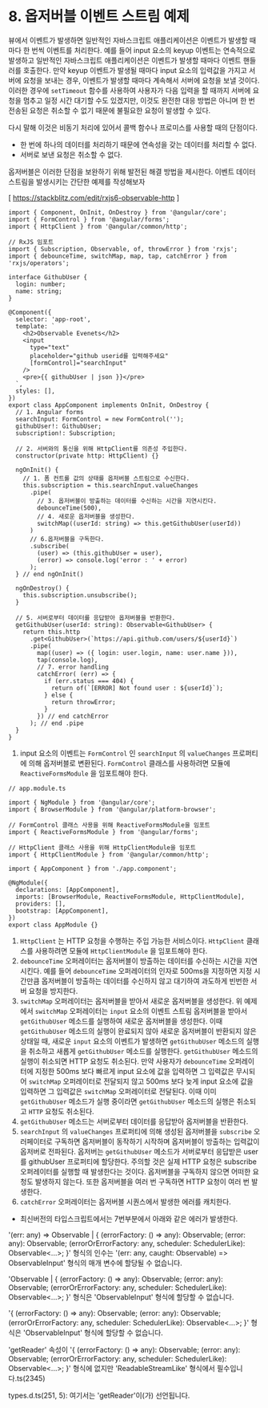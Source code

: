 # 8. 옵저버블 이벤트 스트림 예제

뷰에서 이벤트가 발생하면 일반적인 자바스크립트 애플리케이션은 이벤트가 발생할 때마다 한 번씩 이벤트를 처리한다. 예를 들어 input 요소의 keyup 이벤트는 연속적으로 발생하고 일반적인 자바스크립트 애플리케이션은 이벤트가 발생할 때마다 이벤트 핸들러를 호출한다. 만약 keyup 이벤트가 발생될 때마다 input 요소의 입력값을 가지고 서버에 요청을 보내는 경우, 이벤트가 발생할 때마다 계속해서 서버에 요청을 보낼 것이다. 이러한 경우에 `setTimeout` 함수를 사용하여 사용자가 다음 입력을 할 때까지 서버에 요청을 멈추고 일정 시간 대기할 수도 있겠지만, 이것도 완전한 대응 방법은 아니며 한 번 전송된 요청은 취소할 수 없기 때문에 불필요한 요청이 발생할 수 있다.

다시 말해 이것은 비동기 처리에 있어서 콜백 함수나 프로미스를 사용할 때의 단점이다.

- 한 번에 하나의 데이터를 처리하기 때문에 연속성을 갖는 데이터를 처리할 수 없다.
- 서버로 보낸 요청은 취소할 수 없다.

옵저버블은 이러한 단점을 보완하기 위해 발전된 해결 방법을 제시한다. 이벤트 데이터 스트림을 발생시키는 간단한 예제를 작성해보자

[ https://stackblitz.com/edit/rxjs6-observable-http ]

```tsx
import { Component, OnInit, OnDestroy } from '@angular/core';
import { FormControl } from '@angular/forms';
import { HttpClient } from '@angular/common/http';

// RxJS 임포트
import { Subscription, Observable, of, throwError } from 'rxjs';
import { debounceTime, switchMap, map, tap, catchError } from 'rxjs/operators';

interface GithubUser {
  login: number;
  name: string;
}

@Component({
  selector: 'app-root',
  template: `
    <h2>Observable Evenets</h2>
    <input
      type="text"
      placeholder="github userid를 입력해주세요"
      [formControl]="searchInput"
    />
    <pre>{{ githubUser | json }}</pre>
  `,
  styles: [],
})
export class AppComponent implements OnInit, OnDestroy {
  // 1. Angular forms
  searchInput: FormControl = new FormControl('');
  githubUser!: GithubUser;
  subscription!: Subscription;

  // 2. 서버와의 통신을 위해 HttpClient를 의존성 주입한다.
  constructor(private http: HttpClient) {}

  ngOnInit() {
    // 1. 폼 컨트롤 값의 상태를 옵저버블 스트림으로 수신한다.
    this.subscription = this.searchInput.valueChanges
      .pipe(
        // 3. 옵저버블이 방출하는 데이터를 수신하는 시간을 지연시킨다.
        debounceTime(500),
        // 4. 새로운 옵저버블을 생성한다.
        switchMap((userId: string) => this.getGithubUser(userId))
      )
      // 6.옵저버블을 구독한다.
      .subscribe(
        (user) => (this.githubUser = user),
        (error) => console.log('error : ' + error)
      );
  } // end ngOnInit()

  ngOnDestroy() {
    this.subscription.unsubscribe();
  }

  // 5. 서버로부터 데이터를 응답받아 옵저버블을 반환한다.
  getGithubUser(userId: string): Observable<GithubUser> {
    return this.http
      .get<GithubUser>(`https://api.github.com/users/${userId}`)
      .pipe(
        map((user) => ({ login: user.login, name: user.name })),
        tap(console.log),
        // 7. error handling
        catchError( (err) => {
          if (err.status === 404) {
            return of(`[ERROR] Not found user : ${userId}`);
          } else {
            return throwError;
          }
        }) // end catchError
      ); // end .pipe
  }
}
```

1. input 요소의 이벤트는 `FormControl` 인 `searchInput` 의 `valueChanges` 프로퍼티에 의해 옵저버블로 변환된다. `FormControl` 클래스를 사용하려면 모듈에 `ReactiveFormsModule` 을 임포트해야 한다.

```tsx
// app.module.ts

import { NgModule } from '@angular/core';
import { BrowserModule } from '@angular/platform-browser';

// FormControl 클래스 사용을 위해 ReactiveFormsModule을 임포트
import { ReactiveFormsModule } from '@angular/forms';

// HttpClient 클래스 사용을 위해 HttpClientModule을 임포트
import { HttpClientModule } from '@angular/common/http';

import { AppComponent } from './app.component';

@NgModule({
  declarations: [AppComponent],
  imports: [BrowserModule, ReactiveFormsModule, HttpClientModule],
  providers: [],
  bootstrap: [AppComponent],
})
export class AppModule {}
```

1. `HttpClient` 는 HTTP 요청을 수행하는 주입 가능한 서비스이다. `HttpClient` 클래스를 사용하려면 모듈에 `HttpClientModule` 을 임포트해야 한다.
2. `debounceTime` 오퍼레이터는 옵저버블이 방출하는 데이터를 수신하는 시간을 지연시킨다. 예를 들어 `debounceTime` 오퍼레이터의 인자로 500ms을 지정하면 지정 시간만큼 옵저버블이 방출하는 데이터를 수신하지 않고 대기하여 과도하게 빈번한 서버 요청을 방지한다.
3. `switchMap` 오퍼레이터는 옵저버블을 받아서 새로운 옵저버블을 생성한다. 위 예제에서 `switchMap` 오퍼레이터는 `input` 요소의 이벤트 스트림 옵저버블을 받아서 `getGithubUser` 메소드를 실행하여 새로운 옵저버블을 생성한다. 이때 `getGithubUser` 메소드의 실행이 완료되지 않아 새로운 옵저버블이 반환되지 않은 상태일 때, 새로운 `input` 요소의 이벤트가 발생하면 `getGithubUser` 메소드의 실행을 취소하고 새롭게 `getGithubUser` 메소드를 실행한다. `getGithubUser` 메소드의 실행이 취소되면 HTTP 요청도 취소된다. 만약 사용자가 `debounceTime` 오퍼레이터에 지정한 500ms 보다 빠르게 input 요소에 값을 입력하면 그 입력값은 무시되어 `switchMap` 오퍼레이터로 전달되지 않고 500ms 보다 늦게 input 요소에 값을 입력하면 그 입력값은 `switchMap` 오퍼레이터로 전달된다. 이때 이미 `getGithubUser` 메소드가 실행 중이라면 `getGithubUser` 메소드의 실행은 취소되고 `HTTP` 요청도 취소된다.
4. `getGithubUser` 메소드는 서버로부터 데이터를 응답받아 옵저버블을 반환한다.
5. `searchInput` 의 `valueChanges` 프로퍼티에 의해 생성된 옵저버블을 `subscribe` 오러페이터로 구독하면 옵저버블이 동작하기 시작하며 옵저버블이 방출하는 입력값이 옵저버로 전파된다. 옵저버는 `getGithubUser` 메소드가 서버로부터 응답받은 user를 githubUser 프로퍼티에 할당한다. 주의할 것은 실제 HTTP 요청은 subscribe 오퍼레이터를 실행할 때 발생한다는 것이다. 옵저버블을 구독하지 않으면 어떠한 요청도 발생하지 않는다. 또한 옵저버블을 여러 번 구독하면 HTTP 요청이 여러 번 발생한다.
6. `catchError` 오퍼레이터는 옵저버블 시퀀스에서 발생한 에러를 캐치한다.

- 최신버전의 타입스크립트에서는 7번부분에서 아래와 같은 에러가 발생한다.

'(err: any) => Observable<string> | { (errorFactory: () => any): Observable<never>; (error: any): Observable<never>; (errorOrErrorFactory: any, scheduler: SchedulerLike): Observable<...>; }' 형식의 인수는 '(err: any, caught: Observable<GithubUser>) => ObservableInput<any>' 형식의 매개 변수에 할당될 수 없습니다.

'Observable<string> | { (errorFactory: () => any): Observable<never>; (error: any): Observable<never>; (errorOrErrorFactory: any, scheduler: SchedulerLike): Observable<...>; }' 형식은 'ObservableInput<any>' 형식에 할당할 수 없습니다.

'{ (errorFactory: () => any): Observable<never>; (error: any): Observable<never>; (errorOrErrorFactory: any, scheduler: SchedulerLike): Observable<...>; }' 형식은 'ObservableInput<any>' 형식에 할당할 수 없습니다.

'getReader' 속성이 '{ (errorFactory: () => any): Observable<never>; (error: any): Observable<never>; (errorOrErrorFactory: any, scheduler: SchedulerLike): Observable<...>; }' 형식에 없지만 'ReadableStreamLike<any>' 형식에서 필수입니다.ts(2345)

types.d.ts(251, 5): 여기서는 'getReader'이(가) 선언됩니다.